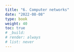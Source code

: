 ```yaml
---
title: "6. Computer networks"
date: "2022-08-08"
type: book
weight: 40
toc: true
# _build:
# render: always
# list: never
---
```

